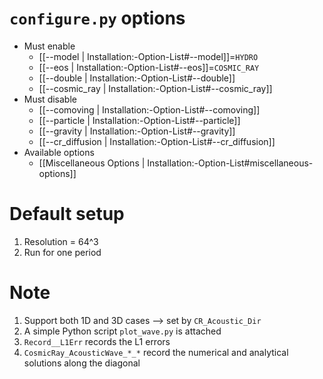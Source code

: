 # `configure.py` options
- Must enable
   - [[--model | Installation:-Option-List#--model]]=`HYDRO`
   - [[--eos | Installation:-Option-List#--eos]]=`COSMIC_RAY`
   - [[--double | Installation:-Option-List#--double]]
   - [[--cosmic_ray | Installation:-Option-List#--cosmic_ray]]
- Must disable
   - [[--comoving | Installation:-Option-List#--comoving]]
   - [[--particle | Installation:-Option-List#--particle]]
   - [[--gravity | Installation:-Option-List#--gravity]]
   - [[--cr_diffusion | Installation:-Option-List#--cr_diffusion]]
- Available options
   - [[Miscellaneous Options | Installation:-Option-List#miscellaneous-options]]


# Default setup
1. Resolution = 64^3
2. Run for one period


# Note
1. Support both 1D and 3D cases --> set by `CR_Acoustic_Dir`
2. A simple Python script `plot_wave.py` is attached
3. `Record__L1Err` records the L1 errors
4. `CosmicRay_AcousticWave_*_*` record the numerical and analytical solutions along the diagonal
